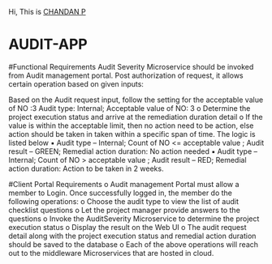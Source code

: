 Hi,
This is <a href="https://git03.iiht.tech/CHANDAN/">CHANDAN P</a>
# AUDIT-APP

#Functional Requirements
Audit Severity Microservice should be invoked from Audit management portal. Post authorization of
request, it allows certain operation based on given inputs:

Based on the Audit request input, follow the setting for the acceptable value of NO :3
Audit type: Internal; Acceptable value of NO: 3
    o Determine the project execution status and arrive at the remediation duration detail
    o If the value is within the acceptable limit, then no action need to be action, else action
should be taken in taken within a specific span of time. The logic is listed below
    ▪ Audit type – Internal; Count of NO <= acceptable value ; Audit result – GREEN; Remedial action duration: No action needed
    ▪ Audit type – Internal; Count of NO > acceptable value ; Audit result – RED; Remedial action duration: Action to be taken in 2 weeks.

#Client Portal Requirements
    o Audit management Portal must allow a member to Login. Once successfully logged in, the member do the following operations:
    o Choose the audit type to view the list of audit checklist questions
    o Let the project manager provide answers to the questions
    o Invoke the AuditSeverity Microservice to determine the project execution status
    o Display the result on the Web UI
    o The audit request detail along with the project execution status and remedial action duration should be saved to the database
    o Each of the above operations will reach out to the middleware Microservices that are hosted in cloud.
